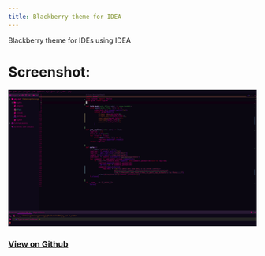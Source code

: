 ```yaml
---
title: Blackberry theme for IDEA
---
```


Blackberry theme for IDEs using IDEA

# Screenshot:

![plot](https://raw.githubusercontent.com/Surferlul/IDEA_Blackberry/master/pycharm.png)

### [View on Github](https://github.com/Surferlul/IDEA_Blackberry)
